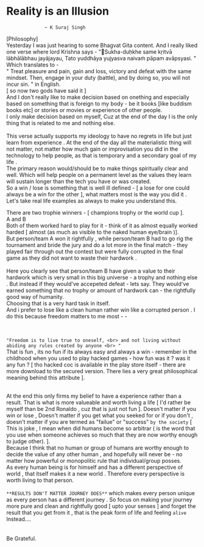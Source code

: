# Reality is an Illusion 
                  ~ K Suraj Singh 
[Philosophy]<br>
Yesterday I was just hearing to some Bhagvat Gita content. And I really liked one verse where lord Krishna says  - "Sukha-duḥkhe same kṛitvā lābhālābhau jayājayau,
Tato yuddhāya yujyasva naivaṁ pāpam avāpsyasi.  "<br> Which translates to - <br> " Treat pleasure and pain, gain and loss, victory and defeat with the same mindset. Then, engage in your duty (battle), and by doing so, you will not incur sin. " in English. <br>
[ so now two gods have said it ] <br>
And I don't really like to make decision based on onething and especially based on something that is foreign to my body - be it books [like buddism books etc] or stories or movies or experience of other people. <br> 
I only make decision based on myself, Cuz at the end of the day I is the only thing that is related to me and nothing else. <br> <br> 
This verse actually supports my ideology to have no regrets in life but just learn from experience . At the end of the day all the materialistic thing will not matter, not matter how much gain or improvisation you did in the technology to help people, as that is temporary and a secondary goal of my life . <br>
The primary reason would/should be to make things spiritually clear and well. Which will help people on a permanent level as the values they learn will sustain longer than the tech you have or was created. <br> 
So a win / lose is something that is well ill defined - [ a lose for one could always be a win for the other ], what matters most is the way you did it . <br>
Let's take real life examples as always to make you understand this. <br> 

There are two trophie winners - [ champions trophy or the world cup ]. <br> A and B <br> Both of them worked hard to play for it - think of it as almost equally worked harded [ almost (as much as visible to the naked human eye/brain )]. <br> 
But person/team A won it rightfully , while person/team B had to go rig the tournament and bride the jury and do a lot more in the final match - they played fair through out the contest but were fully corrupted in the final game as they did not want to waste their hardwork . <br><br> Here you clearly see that person/team B have given a value to their hardwork which is very small in this big universe - a trophy and nothing else . But instead if they would've accepeted defeat - lets say. They would've earned something that no trophy or amount of hardwork can - the rightfully good way of humanity. <br> Choosing that is a very hard task in itself. <br> And i prefer to lose like a clean human rather win like a corrupted person . I do this because freedom matters to me most - - <br><br><br> 

`"Freedom is to live true to oneself, <br>
   and not living without abiding any rules created by anyone <br> "`
<br> That is fun , its no fun if its always easy and always a win - remember in the childhood when you used to play hacked games - how fun was it ? was it any fun ? [ tho hacked coc is available in the play store itself - there are more download to the secured version. There lies a very great philosophical meaning behind this attribute ]. <br> 

<br> At the end this only firms my belief to have a experience rather than a result. That is what is more valueable and worth living a life [ I'd rather be myself than be 2nd Ronaldo , cuz that is just not fun ]. Doesn't matter if you win or lose , Doesn't matter if you get what you seeked for or if you don't , doesn't matter if you are termed as "failue" or "success" `by the society` [ This is joke , I mean when did humans become so arbitrar ( is the word that you use when someone achieves so much that they are now worthy enough to judge other). ]. <br>
Because I think that no human or group of humans are worthy enough to decide the value of any other human , and hopefully will never be - no matter how powerful or monopolitic rule that individual/group posses. <br> 
As every human being is for himself and has a different perspective of world , that itself makes it a new world . Therefore every perspective is worth living to that person. <br><br> `**RESULTS DON'T MATTER JOURNEY DOES**` which makes every person unique as every person has a different journey . So focus on making your journey more pure and clean and rightfully good [ upto your senses ] and forget the result that you get from it , that is the peak form of life and feeling `alive`
<br> Instead.... <br>
<br><br> 
Be Grateful. 
